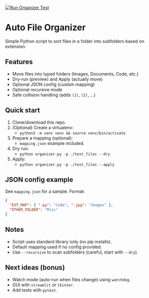 [![Run Organizer Test](https://github.com/<your-username>/auto-file-organizer/actions/workflows/test-run.yml/badge.svg)](https://github.com/<your-username>/auto-file-organizer/actions/workflows/test-run.yml)

# Auto File Organizer

Simple Python script to sort files in a folder into subfolders based on extension.

## Features
- Move files into typed folders (Images, Documents, Code, etc.)
- Dry-run (preview) and Apply (actually move)
- Optional JSON config (custom mapping)
- Optional recursive mode
- Safe collision handling (adds `(1)`, `(2)`, ...)

## Quick start
1. Clone/download this repo.
2. (Optional) Create a virtualenv:
   - `python3 -m venv venv && source venv/bin/activate`
3. Prepare a mapping (optional):
   - `mapping.json` example included.
4. Dry run:
   - `python organizer.py -p ./test_files --dry`
5. Apply:
   - `python organizer.py -p ./test_files --apply`

## JSON config example
See `mapping.json` for a sample. Format:
```json
{
  "EXT_MAP": { ".py": "Code", ".jpg": "Images" },
  "OTHER_FOLDER": "Misc"
}
```

## Notes
- Script uses standard library only (no pip installs).
- Default mapping used if no config provided.
- Use `--recursive` to scan subfolders (careful, start with `--dry`).

## Next ideas (bonus)
- Watch mode (auto-run when files change) using `watchdog`.
- GUI with `streamlit` or `tkinter`.
- Add tests with `pytest`.
